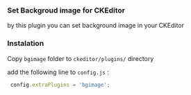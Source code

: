 ### Set Backgroud image for CKEditor
by this plugin you can set background image in your CKEditor

### Instalation

Copy `bgimage` folder to `ckeditor/plugins/` directory

add the following line to `config.js` : 

```javascript
 config.extraPlugins = 'bgimage';
```

